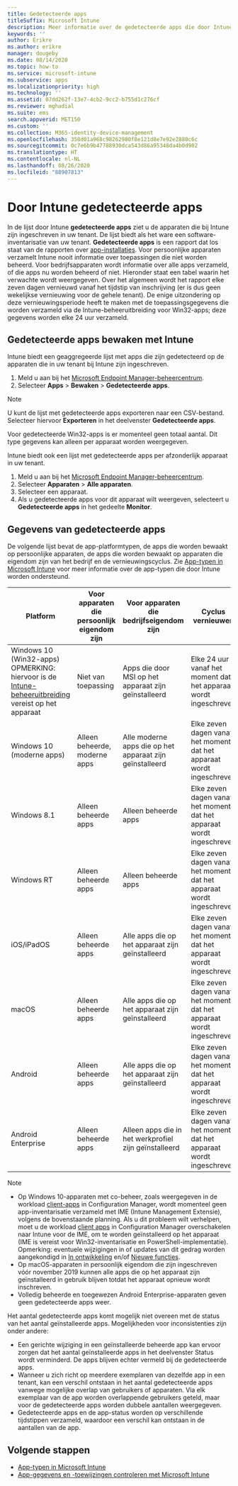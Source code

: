 ```yaml
---
title: Gedetecteerde apps
titleSuffix: Microsoft Intune
description: Meer informatie over de gedetecteerde apps die door Intune op een apparaat zijn gevonden.
keywords: ''
author: Erikre
ms.author: erikre
manager: dougeby
ms.date: 08/14/2020
ms.topic: how-to
ms.service: microsoft-intune
ms.subservice: apps
ms.localizationpriority: high
ms.technology: ''
ms.assetid: 07dd262f-13e7-4cb2-9cc2-b755d1c276cf
ms.reviewer: mghadial
ms.suite: ems
search.appverid: MET150
ms.custom: ''
ms.collection: M365-identity-device-management
ms.openlocfilehash: 358d01a968c98262980f8e121d8e7e92e2880c6c
ms.sourcegitcommit: 0c7e6b9b47788930dca543d86a95348da4b0d902
ms.translationtype: HT
ms.contentlocale: nl-NL
ms.lasthandoff: 08/26/2020
ms.locfileid: "88907813"
---
```

# <a name="intune-discovered-apps"></a>Door Intune gedetecteerde apps

In de lijst door Intune **gedetecteerde apps** ziet u de apparaten die bij Intune zijn ingeschreven in uw tenant. De lijst biedt als het ware een software-inventarisatie van uw tenant. **Gedetecteerde apps** is een rapport dat los staat van de rapporten over [app-installaties](apps-monitor.md). Voor persoonlijke apparaten verzamelt Intune nooit informatie over toepassingen die niet worden beheerd. Voor bedrijfsapparaten wordt informatie over alle apps verzameld, of die apps nu worden beheerd of niet. Hieronder staat een tabel waarin het verwachte wordt weergegeven. Over het algemeen wordt het rapport elke zeven dagen vernieuwd vanaf het tijdstip van inschrijving (er is dus geen wekelijkse vernieuwing voor de gehele tenant). De enige uitzondering op deze vernieuwingsperiode heeft te maken met de toepassingsgegevens die worden verzameld via de Intune-beheeruitbreiding voor Win32-apps; deze gegevens worden elke 24 uur verzameld.

## <a name="monitor-discovered-apps-with-intune"></a>Gedetecteerde apps bewaken met Intune

Intune biedt een geaggregeerde lijst met apps die zijn gedetecteerd op de apparaten die in uw tenant bij Intune zijn ingeschreven.

1. Meld u aan bij het [Microsoft Endpoint Manager-beheercentrum](https://go.microsoft.com/fwlink/?linkid=2109431).
2. Selecteer **Apps** > **Bewaken** > **Gedetecteerde apps**.

>[!NOTE]
>U kunt de lijst met gedetecteerde apps exporteren naar een CSV-bestand. Selecteer hiervoor **Exporteren** in het deelvenster **Gedetecteerde apps**.
>
>Voor gedetecteerde Win32-apps is er momenteel geen totaal aantal. Dit type gegevens kan alleen per apparaat worden weergegeven.

Intune biedt ook een lijst met gedetecteerde apps per afzonderlijk apparaat in uw tenant.

1. Meld u aan bij het [Microsoft Endpoint Manager-beheercentrum](https://go.microsoft.com/fwlink/?linkid=2109431).
2. Selecteer **Apparaten** > **Alle apparaten**.
3. Selecteer een apparaat.
4. Als u gedetecteerde apps voor dit apparaat wilt weergeven, selecteert u **Gedetecteerde apps** in het gedeelte **Monitor**.

## <a name="details-of-discovered-apps"></a>Gegevens van gedetecteerde apps

De volgende lijst bevat de app-platformtypen, de apps die worden bewaakt op persoonlijke apparaten, de apps die worden bewaakt op apparaten die eigendom zijn van het bedrijf en de vernieuwingscyclus. Zie [App-typen in Microsoft Intune](apps-add.md#app-types-in-microsoft-intune) voor meer informatie over de app-typen die door Intune worden ondersteund.

| Platform | Voor apparaten die persoonlijk eigendom zijn | Voor apparaten die bedrijfseigendom zijn | Cyclus vernieuwen |
|------------------------------------------------------------------------|----------------------------------|--------------------------------------------------|---------------------------------------|
| Windows 10 (Win32-apps) OPMERKING: hiervoor is de [Intune-beheeruitbreiding](intune-management-extension.md) vereist op het apparaat | Niet van toepassing | Apps die door MSI op het apparaat zijn geïnstalleerd | Elke 24 uur vanaf het moment dat het apparaat wordt ingeschreven |
| Windows 10 (moderne apps) | Alleen beheerde, moderne apps | Alle moderne apps die op het apparaat zijn geïnstalleerd | Elke zeven dagen vanaf het moment dat het apparaat wordt ingeschreven |
| Windows 8.1 | Alleen beheerde apps | Alleen beheerde apps | Elke zeven dagen vanaf het moment dat het apparaat wordt ingeschreven |
| Windows RT | Alleen beheerde apps | Alleen beheerde apps | Elke zeven dagen vanaf het moment dat het apparaat wordt ingeschreven |
| iOS/iPadOS | Alleen beheerde apps | Alle apps die op het apparaat zijn geïnstalleerd | Elke zeven dagen vanaf het moment dat het apparaat wordt ingeschreven |
| macOS | Alleen beheerde apps | Alle apps die op het apparaat zijn geïnstalleerd | Elke zeven dagen vanaf het moment dat het apparaat wordt ingeschreven |
| Android | Alleen beheerde apps | Alle apps die op het apparaat zijn geïnstalleerd | Elke zeven dagen vanaf het moment dat het apparaat wordt ingeschreven |
| Android Enterprise | Alleen beheerde apps | Alleen apps die in het werkprofiel zijn geïnstalleerd | Elke zeven dagen vanaf het moment dat het apparaat wordt ingeschreven |

> [!NOTE]
> - Op Windows 10-apparaten met co-beheer, zoals weergegeven in de workload [client-apps](../../configmgr/comanage/workloads.md#client-apps) in Configuration Manager, wordt momenteel geen app-inventarisatie verzameld met IME (Intune Management Extensie), volgens de bovenstaande planning. Als u dit probleem wilt verhelpen, moet u de workload [client apps](../../configmgr/comanage/workloads.md#client-apps) in Configuration Manager overschakelen naar Intune voor de IME, om te worden geïnstalleerd op het apparaat (IME is vereist voor Win32-inventarisatie en PowerShell-implementatie). Opmerking: eventuele wijzigingen in of updates van dit gedrag worden aangekondigd in [In ontwikkeling](../fundamentals/in-development.md) en/of [Nieuwe functies](../fundamentals/whats-new.md).
> - Op macOS-apparaten in persoonlijk eigendom die zijn ingeschreven vóór november 2019 kunnen alle apps die op het apparaat zijn geïnstalleerd in gebruik blijven totdat het apparaat opnieuw wordt inschreven.
> - Volledig beheerde en toegewezen Android Enterprise-apparaten geven geen gedetecteerde apps weer.

Het aantal gedetecteerde apps komt mogelijk niet overeen met de status van het aantal geïnstalleerde apps. Mogelijkheden voor inconsistenties zijn onder andere:

- Een gerichte wijziging in een geïnstalleerde beheerde app kan ervoor zorgen dat het aantal geïnstalleerde apps in het deelvenster Status wordt verminderd. De apps blijven echter vermeld bij de gedetecteerde apps.
- Wanneer u zich richt op meerdere exemplaren van dezelfde app in een tenant, kan een verschil ontstaan in het aantal gedetecteerde apps vanwege mogelijke overlap van gebruikers of apparaten. Via elk exemplaar van de app worden overlappende gebruikers geteld, maar voor de gedetecteerde apps worden dubbele aantallen weergegeven.
- Gedetecteerde apps en de app-status worden op verschillende tijdstippen verzameld, waardoor een verschil kan ontstaan in de aantallen van de app.

## <a name="next-steps"></a>Volgende stappen

- [App-typen in Microsoft Intune](apps-add.md#app-types-in-microsoft-intune)
- [App-gegevens en -toewijzingen controleren met Microsoft Intune](apps-monitor.md)